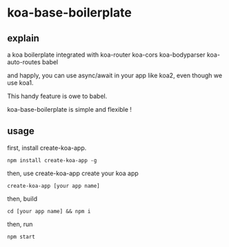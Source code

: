 # koa-base-boilerplate

## explain

a koa boilerplate integrated with koa-router koa-cors koa-bodyparser koa-auto-routes babel

and happly, you can use async/await in your app like koa2, even though we use koa1.

This handy feature is owe to babel.

koa-base-boilerplate is simple and flexible !

## usage

first, install create-koa-app.

```shell
npm install create-koa-app -g
```

then, use create-koa-app create your koa app

```shell
create-koa-app [your app name]
```

then, build

```shell
cd [your app name] && npm i
```

then, run

```shell
npm start
```